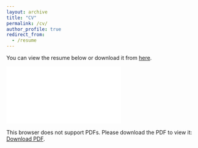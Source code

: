 ```yaml
---
layout: archive
title: "CV"
permalink: /cv/
author_profile: true
redirect_from:
  - /resume
---
```


You can view the resume below or download it from <a href="../files/pritish_resume_full.pdf" download>here</a>.

<object data="../files/resume.pdf" type="application/pdf" width="500px" height="500px">
    <embed src="../files/pritish_resume_full.pdf">
        <p>This browser does not support PDFs. Please download the PDF to view it: <a href="../files/pritish_resume_full.pdf">Download PDF</a>.</p>
    </embed>
</object>
